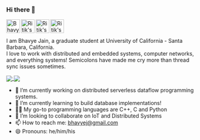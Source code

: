 ### Hi there 👋

<a href="https://github.com/bhavyejain">
  <img align="left" alt="Bhavye's Github" width="36px" src="https://img.icons8.com/material/50/6a9fb5/source-code.png" />
</a>
<!--
<a href="https://ritik.ml">
  <img align="left" alt="Bhavye's Website" width="36px" src="https://img.icons8.com/material/50/6a9fb5/geography.png" />
</a>
<a href="https://twitter.com/ritik___">
  <img align="left" alt="Ritik's Twitter" width="36px" src="https://img.icons8.com/material/50/6a9fb5/twitter.png" />
</a>
-->
<a href="https://www.linkedin.com/in/bhavye-jain">
  <img align="left" alt="Ritik's Linkdein" width="36px" src="https://img.icons8.com/material/50/6a9fb5/linkedin.png" />
</a>
<!--
<a href="https://ritikk.medium.com/">
  <img align="left" alt="Ritik's Medium" width="36px" src="https://img.icons8.com/ios-filled/50/6a9fb5/medium-new.png" />
</a>
-->
<a href="https://www.youtube.com/channel/UCpiF-rZA03D1v0txb-2NMPw">
  <img align="left" alt="Ritik's Youtube" width="36px" src="https://img.icons8.com/material/50/6a9fb5/youtube-play.png" />
</a>
<a href="mailto:bhavyej@gmail.com">
  <img align="left" alt="Ritik's Youtube" width="36px" src="https://img.icons8.com/material/50/6a9fb5/gmail.png" />
</a>
<!--
<a href="https://ritik.ml/resume/resume.pdf">
  <img align="left" alt="Ritik's Résumé" width="36px" src="https://img.icons8.com/material/50/6a9fb5/parse-from-clipboard.png" />
</a>
-->

<br>
<br>

I am Bhavye Jain, a graduate student at University of California - Santa Barbara, California. <br/>
I love to work with distributed and embedded systems, computer networks, and everything systems!
Semicolons have made me cry more than thread sync issues sometimes.

<!--
![Bhavye's GitHub Stats](https://github-readme-stats.vercel.app/api?username=bhavyejain&show_icons=true&count-private=true&theme=great-gatsby)
[![Top Langs](https://github-readme-stats.vercel.app/api/top-langs/?username=bhavyejain&layout=compact)](https://github.com/bhavyejain/)
-->

<a href="https://github.com/bhavyejain/">
  <img align="center" src="https://github-readme-stats.vercel.app/api?username=bhavyejain&show_icons=true&count-private=true&theme=great-gatsby" />
</a>
<a href="https://github.com/bhavyejain/">
  <img align="center" src="https://github-readme-stats.vercel.app/api/top-langs/?username=bhavyejain&layout=compact" />
</a>

<br/>

- 🔭 I’m currently working on distributed serverless dataflow programming systems.
- 🌱 I’m currently learning to build database implementations!
- 👨‍💻 My go-to programming languages are C++, C and Python
- 👯 I’m looking to collaborate on IoT and Distributed Systems
- 📫 How to reach me: bhavyej@gmail.com
- 😄 Pronouns: he/him/his

<!--
**bhavyejain/bhavyejain** is a ✨ _special_ ✨ repository because its `README.md` (this file) appears on your GitHub profile.

Here are some ideas to get you started:

- 🤔 I’m looking for help with ...
- 💬 Ask me about

- ⚡ Fun fact: ...
-->
